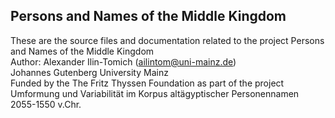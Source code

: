 ## Persons and Names of the Middle Kingdom

These are the source files and documentation related to the project 
Persons and Names of the Middle Kingdom  
Author: Alexander Ilin-Tomich (ailintom@uni-mainz.de)  
Johannes Gutenberg University Mainz  
Funded by the The Fritz Thyssen Foundation as part of the project
Umformung und Variabilität im Korpus altägyptischer Personennamen 2055-1550 v.Chr.  

